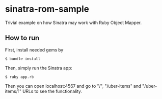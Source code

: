 sinatra-rom-sample
==================

Trivial example on how Sinatra may work with Ruby Object Mapper.

## How to run

First, install needed gems by
    
    $ bundle install

Then, simply run the Sinatra app:

    $ ruby app.rb

Then you can open localhost:4567 and go to "/", "/uber-items" and "/uber-items/1" URLs to see the functionality.

